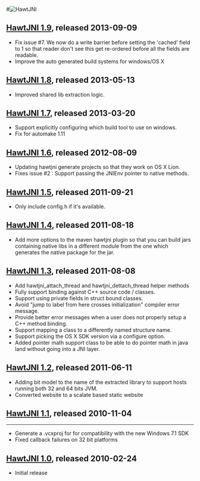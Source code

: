 #![HawtJNI](http://hawtjni.fusesource.org/images/project-logo.png)

## [HawtJNI 1.9](http://hawtjni.fusesource.org/blog/releases/release-1-9.html), released 2013-09-09

* Fix issue #7. We now do a write barrier before setting the 'cached' field to 1 so that reader don't see this get re-ordered before all the fields are readable.
* Improve the auto generated build systems for windows/OS X

## [HawtJNI 1.8](http://hawtjni.fusesource.org/blog/releases/release-1-8.html), released 2013-05-13

* Improved shared lib extraction logic.

## [HawtJNI 1.7](http://hawtjni.fusesource.org/blog/releases/release-1-7.html), released 2013-03-20

* Support explicitly configuring which build tool to use on windows.
* Fix for automake 1.11

## [HawtJNI 1.6](http://hawtjni.fusesource.org/blog/releases/release-1-6.html), released 2012-08-09

* Updating hawtjni generate projects so that they work on OS X Lion.
* Fixes issue #2 : Support passing the JNIEnv pointer to native methods.

## [HawtJNI 1.5](http://hawtjni.fusesource.org/blog/releases/release-1-5.html), released 2011-09-21

* Only include config.h if it's available.

## [HawtJNI 1.4](http://hawtjni.fusesource.org/blog/releases/release-1-4.html), released 2011-08-18

* Add more options to the maven hawtjni plugin so that you can build jars containing
  native libs in a different module from the one which generates the native package for 
  the jar.

## [HawtJNI 1.3](http://hawtjni.fusesource.org/blog/releases/release-1-3.html), released 2011-08-08

* Add hawtjni_attach_thread and hawtjni_dettach_thread helper methods
* Fully support binding against C++ source code / classes.
* Support using private fields in struct bound classes.
* Avoid "jump to label from here crosses initialization" compiler error message.
* Provide better error messages when a user does not properly setup a C++ method binding.
* Support mapping a class to a differently named structure name.
* Support picking the OS X SDK version via a configure option.
* Added pointer math support class to be able to do pointer math in java land without going into a JNI layer.

## [HawtJNI 1.2](http://hawtjni.fusesource.org/blog/releases/release-1-2.html), released 2011-06-11

* Adding bit model to the name of the extracted library to support hosts running both 32 and 64 bits JVM.
* Converted website to a scalate based static website

## [HawtJNI 1.1](http://hawtjni.fusesource.org/blog/releases/release-1-1.html), released 2010-11-04
----
* Generate a .vcxproj for for compatibility with the new Windows 7.1 SDK
* Fixed callback failures on 32 bit platforms

## [HawtJNI 1.0](http://hawtjni.fusesource.org/blog/releases/2010/04/release-1-0.html), released 2010-02-24

* Initial release
